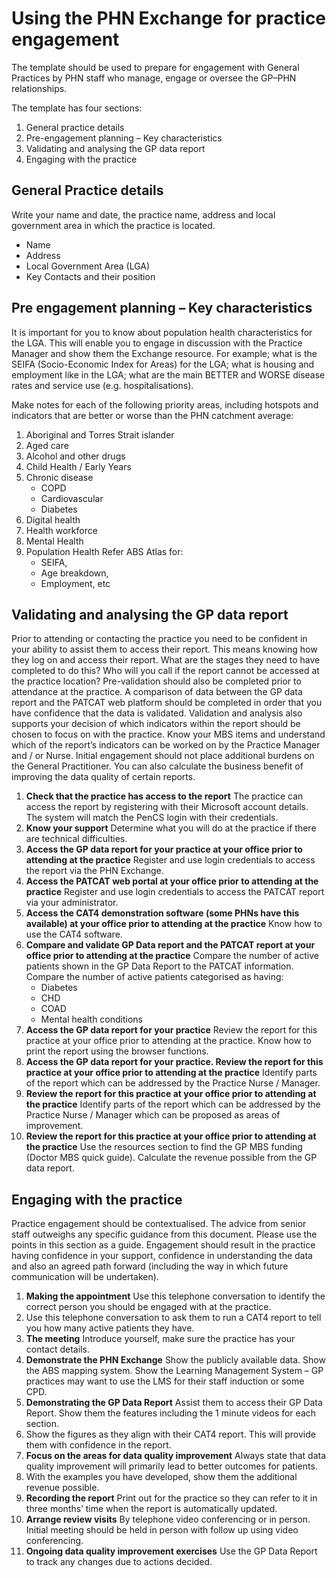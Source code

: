 # Using the PHN Exchange for practice engagement

The template should be used to prepare for engagement with General Practices by PHN staff who manage, engage or oversee the GP–PHN relationships.

The template has four sections:

1.  General practice details
2.  Pre-engagement planning – Key characteristics
3.  Validating and analysing the GP data report
4.  Engaging with the practice

## General Practice details

Write your name and date, the practice name, address and local government area in which the practice is located.

- Name
- Address
- Local Government Area (LGA)
- Key Contacts and their position

## Pre engagement planning – Key characteristics

It is important for you to know about population health characteristics for the LGA. This will enable you to engage in discussion with the Practice Manager and show them the Exchange resource.
 For example; what is the SEIFA (Socio-Economic Index for Areas) for the LGA; what is housing and employment like in the LGA; what are the main BETTER and WORSE disease rates and service use (e.g. hospitalisations).

Make notes for each of the following priority areas, including hotspots and indicators that are better or worse than the PHN catchment average:

1. Aboriginal and Torres Strait islander
2. Aged care
3. Alcohol and other drugs
4. Child Health / Early Years
5. Chronic disease
	- COPD
	- Cardiovascular
	- Diabetes
6. Digital health
7. Health workforce
8. Mental Health
9. Population Health
Refer ABS Atlas for:
	- SEIFA, 
	- Age breakdown,
	- Employment, etc

## Validating and analysing the GP data report

Prior to attending or contacting the practice you need to be confident in your ability to assist them to access their report. This means knowing how they log on and access their report. What are the stages they need to have completed to do this? Who will you call if the report cannot be accessed at the practice location? 
Pre-validation should also be completed prior to attendance at the practice. A comparison of data between the GP data report and the PATCAT web platform should be completed in order that you have confidence that the data is validated.
Validation and analysis also supports your decision of which indicators within the report should be chosen to focus on with the practice. Know your MBS items and understand which of the report’s indicators can be worked on by the Practice Manager and / or Nurse. Initial engagement should not place additional burdens on the General Practitioner. You can also calculate the business benefit of improving the data quality of certain reports.

1. **Check that the practice has access to the report** The practice can access the report by registering with their Microsoft account details. The system will match the PenCS login with their credentials.
2. **Know your support** Determine what you will do at the practice if there are technical difficulties.
3. **Access the GP data report for your practice at your office prior to attending at the practice** Register and use login credentials to access the report via the PHN Exchange.
4. **Access the PATCAT web portal at your office prior to attending at the practice** Register and use login credentials to access the PATCAT report via your administrator.
5. **Access the CAT4 demonstration software (some PHNs have this available) at your office prior to attending at the practice** Know how to use the CAT4 software.
6. **Compare and validate GP Data report and the PATCAT report at your office prior to attending at the practice** Compare the number of active patients shown in the GP Data Report to the PATCAT information. Compare the number of active patients categorised as having: 
	- Diabetes
	- CHD
	- COAD
	- Mental health conditions
7. **Access the GP data report for your practice**
Review the report for this practice at your office prior to attending at the practice.	Know how to print the report using the browser functions.
8. **Access the GP data report for your practice. Review the report for this practice at your office prior to attending at the practice**
	Identify parts of the report which can be addressed by the Practice Nurse / Manager.
9. **Review the report for this practice at your office prior to attending at the practice**
	Identify parts of the report which can be addressed by the Practice Nurse / Manager which can be proposed as areas of improvement.
10. **Review the report for this practice at your office prior to attending at the practice** Use the resources section to find the GP MBS funding  (Doctor MBS quick guide).
Calculate the revenue possible from the GP data report.


## Engaging with the practice

Practice engagement should be contextualised. The advice from senior staff outweighs any specific guidance from this document. Please use the points in this section as a guide. Engagement should result in the practice having confidence in your support, confidence in understanding the data and also an agreed path forward (including the way in which future communication will be undertaken).

1. **Making the appointment** Use this telephone conversation to identify the correct person you should be engaged with at the practice.
2. Use this telephone conversation to ask them to run a CAT4 report to tell you how many active patients they have.
3. **The meeting** Introduce yourself, make sure the practice has your contact details.
4. **Demonstrate the PHN Exchange** Show the publicly available data. Show the ABS mapping system. Show the Learning Management System – GP practices may want to use the LMS for their staff induction or some CPD.
5. **Demonstrating the GP Data Report** Assist them to access their GP Data Report. Show them the features including the 1 minute videos for each section.
6. Show the figures as they align with their CAT4 report. 
This will provide them with confidence in the report.
7. **Focus on the areas for data quality improvement** Always state that data quality improvement will primarily lead to better outcomes for patients.
8. With the examples you have developed, show them the additional revenue possible.
9. **Recording the report**	Print out for the practice so they can refer to it in three months’ time when the report is automatically updated.
10. **Arrange review visits** By telephone video conferencing or in person. Initial meeting should be held in person with follow up using video conferencing.
11. **Ongoing data quality improvement exercises**	Use the GP Data Report to track any changes due to actions decided.
